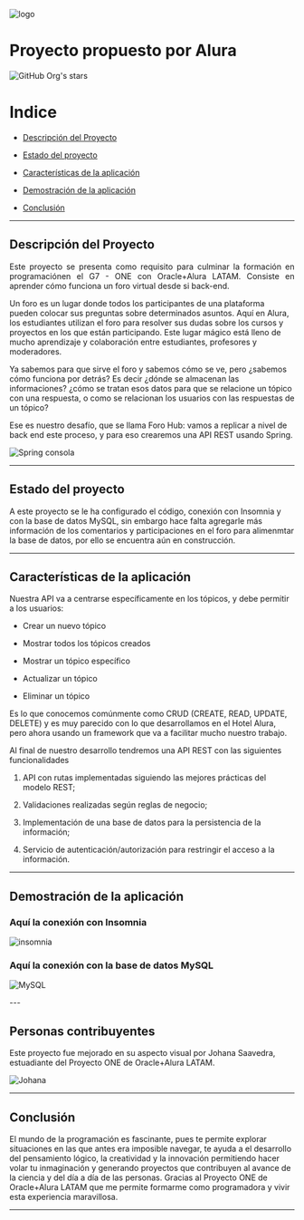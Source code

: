 ![logo](https://github.com/user-attachments/assets/665b173d-8466-46db-9a55-db1a73303f56)
# Proyecto propuesto por Alura


![GitHub Org's stars](https://img.shields.io/github/stars/camilafernanda?style=social)

# Indice 

- [Descripción del Proyecto](#descripción-del-proyecto)

- [Estado del proyecto](#estado-del-proyecto)

- [Características de la aplicación](#características-de-la-aplicación)

- [Demostración de la aplicación](#demostración-de-la-aplicación)

- [Conclusión](#conclusión)

---

## Descripción del Proyecto 

<p align="justify">
 Este proyecto se presenta como requisito para culminar la formación en programaciónen el G7 - ONE con Oracle+Alura LATAM. Consiste en aprender cómo funciona un foro virtual desde si back-end.

 Un foro es un lugar donde todos los participantes de una plataforma
pueden colocar sus preguntas sobre determinados asuntos. Aquí en Alura, los estudiantes utilizan el foro para resolver sus dudas sobre los cursos y proyectos en los que están participando. Este lugar mágico está lleno de mucho aprendizaje y colaboración entre estudiantes, profesores y moderadores.

Ya sabemos para que sirve el foro y sabemos cómo se ve, pero ¿sabemos cómo funciona por detrás? Es decir ¿dónde se almacenan las informaciones? ¿cómo se tratan esos datos para que se relacione un tópico con una respuesta, o como se relacionan los usuarios con las respuestas de un tópico?

Ese es nuestro desafío, que se llama Foro Hub: vamos a replicar a nivel de back end este proceso, y para eso crearemos una API REST usando Spring.

![Spring consola](https://github.com/user-attachments/assets/abd53f91-de1a-4f3f-a027-2e5d3edea1b9)

</p>

---

## Estado del proyecto

A este proyecto se le ha configurado el código, conexión con Insomnia y con la base de datos MySQL, sin embargo hace falta agregarle más información de los comentarios y participaciones en el foro para alimenmtar la base de datos, por ello se encuentra aún en construcción.

---

## Características de la aplicación

Nuestra API va a centrarse específicamente en los tópicos, y debe permitir a los usuarios:

- Crear un nuevo tópico

- Mostrar todos los tópicos creados

- Mostrar un tópico específico

- Actualizar un tópico

- Eliminar un tópico

Es lo que conocemos comúnmente como CRUD (CREATE, READ, UPDATE, DELETE) y es muy parecido con lo que desarrollamos en el Hotel Alura, pero ahora usando un framework que va a facilitar mucho nuestro trabajo.

Al final de nuestro desarrollo tendremos una API REST con las siguientes funcionalidades

1. API con rutas implementadas siguiendo las mejores prácticas del modelo REST;

2. Validaciones realizadas según reglas de negocio;

3. Implementación de una base de datos para la persistencia de la información;

4. Servicio de autenticación/autorización para restringir el acceso a la información.

---

## Demostración de la aplicación

 <p align="center">

### Aquí la conexión con Insomnia

![insomnia](https://github.com/user-attachments/assets/acebc613-12ee-467f-b7d6-75410b3a2b1e)

### Aquí la conexión con la base de datos MySQL

![MySQL](https://github.com/user-attachments/assets/e0e4afb6-1a06-4ab9-a352-16e57492eff0)

</p>
---

## Personas contribuyentes

Este proyecto fue mejorado en su aspecto visual por Johana Saavedra, estuadiante del Proyecto ONE de Oracle+Alura LATAM.

![Johana](https://github.com/user-attachments/assets/38dff73c-fe26-44e3-a8cd-844edc62c4a6)

---

## Conclusión

El mundo de la programación es fascinante, pues te permite explorar situaciones en las que antes era imposible navegar, te ayuda a el desarrollo del pensamiento lógico, la creatividad y la innovación permitiendo hacer volar tu inmaginación y generando proyectos que contribuyen al avance de la ciencia y del día a día de las personas.
Gracias al Proyecto ONE de Oracle+Alura LATAM que me permite formarme como programadora y vivir esta experiencia maravillosa.

---
